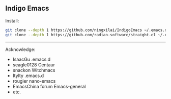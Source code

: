Indigo Emacs
--------------------
Install:
```bash
git clone --depth 1 https://github.com/ningxilai/IndigoEmacs ~/.emacs.d
git clone --depth 1 https://github.com/radian-software/straight.el ~/.emacs.d/straight/repos/straight.el
```
--------------------
Acknowledge:
- IsaacGu .emacs.d
- seagle0128 Centaur
- snackon Witchmacs
- ltylty .emacs.d
- rougier nano-emacs
- EmacsChina forum Emacs-general
- etc.
